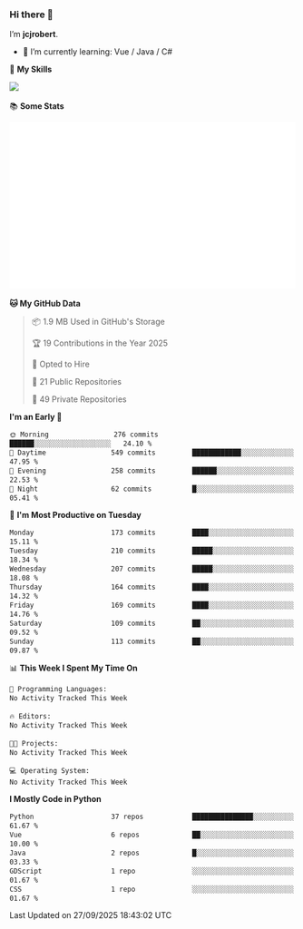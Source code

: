 ### Hi there 👋

I’m **jcjrobert**.

- 🌱 I’m currently learning: Vue / Java / C#

🌟 **My Skills**

![](https://img.shields.io/badge/-Python-3e74a2?style=flat-square&logo=Python&logoColor=fff)

📚 **Some Stats**

![](https://github.com/jcjrobert/github-stats/blob/master/generated/overview.svg)

<!--START_SECTION:waka-->
**🐱 My GitHub Data** 

> 📦 1.9 MB Used in GitHub's Storage 
 > 
> 🏆 19 Contributions in the Year 2025
 > 
> 💼 Opted to Hire
 > 
> 📜 21 Public Repositories 
 > 
> 🔑 49 Private Repositories 
 > 
**I'm an Early 🐤** 

```text
🌞 Morning                276 commits         ██████░░░░░░░░░░░░░░░░░░░   24.10 % 
🌆 Daytime                549 commits         ████████████░░░░░░░░░░░░░   47.95 % 
🌃 Evening                258 commits         ██████░░░░░░░░░░░░░░░░░░░   22.53 % 
🌙 Night                  62 commits          █░░░░░░░░░░░░░░░░░░░░░░░░   05.41 % 
```
📅 **I'm Most Productive on Tuesday** 

```text
Monday                   173 commits         ████░░░░░░░░░░░░░░░░░░░░░   15.11 % 
Tuesday                  210 commits         █████░░░░░░░░░░░░░░░░░░░░   18.34 % 
Wednesday                207 commits         █████░░░░░░░░░░░░░░░░░░░░   18.08 % 
Thursday                 164 commits         ████░░░░░░░░░░░░░░░░░░░░░   14.32 % 
Friday                   169 commits         ████░░░░░░░░░░░░░░░░░░░░░   14.76 % 
Saturday                 109 commits         ██░░░░░░░░░░░░░░░░░░░░░░░   09.52 % 
Sunday                   113 commits         ██░░░░░░░░░░░░░░░░░░░░░░░   09.87 % 
```


📊 **This Week I Spent My Time On** 

```text
💬 Programming Languages: 
No Activity Tracked This Week

🔥 Editors: 
No Activity Tracked This Week

🐱‍💻 Projects: 
No Activity Tracked This Week

💻 Operating System: 
No Activity Tracked This Week
```

**I Mostly Code in Python** 

```text
Python                   37 repos            ███████████████░░░░░░░░░░   61.67 % 
Vue                      6 repos             ██░░░░░░░░░░░░░░░░░░░░░░░   10.00 % 
Java                     2 repos             █░░░░░░░░░░░░░░░░░░░░░░░░   03.33 % 
GDScript                 1 repo              ░░░░░░░░░░░░░░░░░░░░░░░░░   01.67 % 
CSS                      1 repo              ░░░░░░░░░░░░░░░░░░░░░░░░░   01.67 % 
```




 Last Updated on 27/09/2025 18:43:02 UTC
<!--END_SECTION:waka-->
